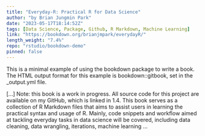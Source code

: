 ```yaml
---
title: "Everyday-R: Practical R for Data Science"
author: "by Brian Jungmin Park"
date: "2023-05-17T18:14:52Z"
tags: [Data Science, Package, Github, R Markdown, Machine Learning]
link: "https://bookdown.org/brianjmpark/everydayR/"
length_weight: "7.4%"
repo: "rstudio/bookdown-demo"
pinned: false
---
```


<p>This is a minimal example of using the bookdown package to write a book.
The HTML output format for this example is bookdown::gitbook,
set in the _output.yml file.</p> [...] Note: this book is a work in progress. All source code for this project are available on my GitHub, which is linked in 1.4. This book serves as a collection of R Markdown files that aims to assist users in learning the practical syntax and usage of R. Mainly, code snippets and workflow aimed at tackling everyday tasks in data science will be covered, including data cleaning, data wrangling, iterations, machine learning  ...
